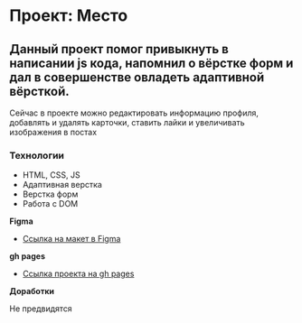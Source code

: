 # Проект: Место

## Данный проект помог привыкнуть в написании js кода, напомнил о вёрстке форм и дал в совершенстве овладеть адаптивной вёрсткой.
Сейчас в проекте можно редактировать информацию профиля, добавлять и удалять карточки, ставить лайки и увеличивать изображения в постах

### Технологии

* HTML, CSS, JS
* Адаптивная верстка
* Верстка форм
* Работа с DOM

**Figma**

* [Ссылка на макет в Figma](https://www.figma.com/file/2cn9N9jSkmxD84oJik7xL7/JavaScript.-Sprint-4?node-id=0%3A1)

**gh pages**

* [Ссылка проекта на gh pages](https://y0uthhhhh.github.io/mesto/)

**Доработки**

Не предвидятся

